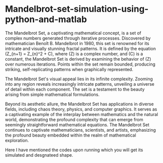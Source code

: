 # Mandelbrot-set-simulation-using-python-and-matlab

The Mandelbrot Set, a captivating mathematical concept, is a set of complex numbers generated through iterative processes. Discovered by mathematician Benoît B. Mandelbrot in 1980, this set is renowned for its intricate and visually stunning fractal patterns. It is defined by the equation \(Z_{n+1} = Z_{n}^2 + C\), where (Z) is a complex number, and \(C\) is a constant, the Mandelbrot Set is derived by examining the behavior of (Z) over numerous iterations. Points within the set remain bounded, producing striking, self-replicating patterns when graphically represented.

The Mandelbrot Set's visual appeal lies in its infinite complexity. Zooming into any region reveals increasingly intricate patterns, unveiling a universe of detail within each component. The set is a testament to the beauty arising from simple mathematical formulations.

Beyond its aesthetic allure, the Mandelbrot Set has applications in diverse fields, including chaos theory, physics, and computer graphics. It serves as a captivating example of the interplay between mathematics and the natural world, demonstrating the profound complexity that can emerge from seemingly straightforward mathematical equations. The Mandelbrot Set continues to captivate mathematicians, scientists, and artists, emphasizing the profound beauty embedded within the realm of mathematical exploration.

Here I have mentioned the codes upon running which you will get its simulated and desgnateed shape.
